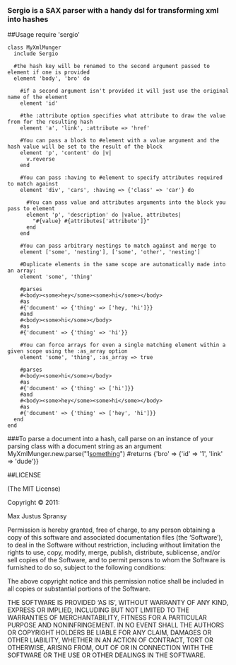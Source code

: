 <a href='http://www.youtube.com/watch?v=GaoLU6zKaws'><img src="http://i.imgur.com/HThQt.jpg" alt="" title="Hosted by imgur.com" /></a>
### Sergio is a SAX parser with a handy dsl for transforming xml into hashes

##Usage
    require 'sergio'

    class MyXmlMunger
      include Sergio

      #the hash key will be renamed to the second argument passed to element if one is provided
      element 'body', 'bro' do

        #if a second argument isn't provided it will just use the original name of the element
        element 'id'

        #the :attribute option specifies what attribute to draw the value from for the resulting hash
        element 'a', 'link', :attribute => 'href'

        #You can pass a block to #element with a value argument and the hash value will be set to the result of the block
        element 'p', 'content' do |v|
          v.reverse
        end

        #You can pass :having to #element to specify attributes required to match against
        element 'div', 'cars', :having => {'class' => 'car'} do

          #You can pass value and attributes arguments into the block you pass to element
          element 'p', 'description' do |value, attributes|
            "#{value} #{attributes['attribute']}"
          end
        end

        #You can pass arbitrary nestings to match against and merge to
        element ['some', 'nesting'], ['some', 'other', 'nesting']

        #Duplicate elements in the same scope are automatically made into an array:
        element 'some', 'thing'

        #parses
        #<body><some>hey</some><some>hi</some></body>
        #as
        #{'document' => {'thing' => ['hey, 'hi']}}
        #and
        #<body><some>hi</some></body>
        #as
        #{'document' => {'thing' => 'hi'}}

        #You can force arrays for even a single matching element within a given scope using the :as_array option
        element 'some', 'thing', :as_array => true

        #parses
        #<body><some>hi</some></body>
        #as
        #{'document' => {'thing' => ['hi']}}
        #and
        #<body><some>hey</some><some>hi</some></body>
        #as
        #{'document' => {'thing' => ['hey', 'hi']}}
      end
    end

###To parse a document into a hash, call parse on an instance of your parsing class with a document string as an argument
    MyXmlMunger.new.parse("<body><id>1</id><a href='dude'>something</a></body>")
    #returns {'bro' => {'id' => '1', 'link' => 'dude'}}

##LICENSE

(The MIT License)

Copyright © 2011:

Max Justus Spransy

Permission is hereby granted, free of charge, to any person obtaining
a copy of this software and associated documentation files (the
‘Software’), to deal in the Software without restriction, including
without limitation the rights to use, copy, modify, merge, publish,
distribute, sublicense, and/or sell copies of the Software, and to
permit persons to whom the Software is furnished to do so, subject to
the following conditions:

The above copyright notice and this permission notice shall be
included in all copies or substantial portions of the Software.

THE SOFTWARE IS PROVIDED ‘AS IS’, WITHOUT WARRANTY OF ANY KIND,
EXPRESS OR IMPLIED, INCLUDING BUT NOT LIMITED TO THE WARRANTIES OF
MERCHANTABILITY, FITNESS FOR A PARTICULAR PURPOSE AND NONINFRINGEMENT.
IN NO EVENT SHALL THE AUTHORS OR COPYRIGHT HOLDERS BE LIABLE FOR ANY
CLAIM, DAMAGES OR OTHER LIABILITY, WHETHER IN AN ACTION OF CONTRACT,
TORT OR OTHERWISE, ARISING FROM, OUT OF OR IN CONNECTION WITH THE
SOFTWARE OR THE USE OR OTHER DEALINGS IN THE SOFTWARE.
